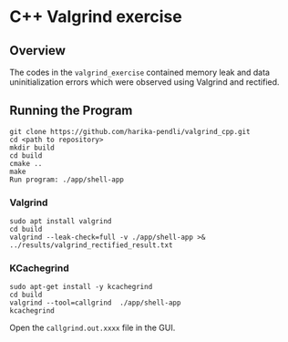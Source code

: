 
# C++ Valgrind exercise

## Overview 

The codes in the ```valgrind_exercise``` contained memory leak and data uninitialization errors which were observed using Valgrind and rectified. 

## Running the Program
```
git clone https://github.com/harika-pendli/valgrind_cpp.git
cd <path to repository>
mkdir build
cd build
cmake ..
make
Run program: ./app/shell-app
```

### Valgrind

```
sudo apt install valgrind
cd build
valgrind --leak-check=full -v ./app/shell-app >& ../results/valgrind_rectified_result.txt
```

### KCachegrind

```
sudo apt-get install -y kcachegrind
cd build
valgrind --tool=callgrind  ./app/shell-app
kcachegrind
```

Open the ```callgrind.out.xxxx``` file in the GUI.

